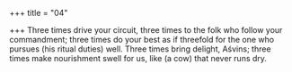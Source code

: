 +++
title = "04"

+++
Three times drive your circuit, three times to the folk who follow your  commandment; three times do your best as if threefold for the one
who pursues (his ritual duties) well.
Three times bring delight, Aśvins; three times make nourishment swell  for us, like (a cow) that never runs dry.
